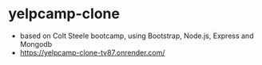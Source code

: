 # yelpcamp-clone
- based on Colt Steele bootcamp, using Bootstrap, Node.js, Express and Mongodb
- https://yelpcamp-clone-tv87.onrender.com/



